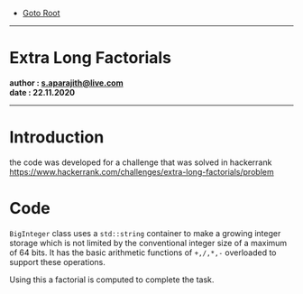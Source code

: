 - [Goto Root](../ReadMe.md)
---
# Extra Long Factorials
**author : s.aparajith@live.com**  
**date : 22.11.2020**  

---
# Introduction
 the code was developed for a challenge that was solved in hackerrank 
 https://www.hackerrank.com/challenges/extra-long-factorials/problem

# Code
`BigInteger` class uses a `std::string` container to make a growing integer storage which is not limited by the conventional integer size of a maximum of 64 bits. 
It has the basic arithmetic functions of `+,/,*,-` overloaded to support these operations.

Using this a factorial is computed to complete the task. 